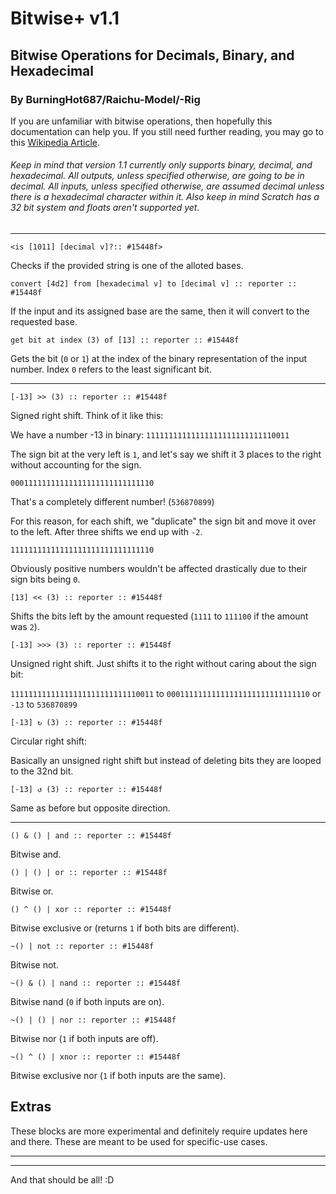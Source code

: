 # Bitwise+ v1.1
## Bitwise Operations for Decimals, Binary, and Hexadecimal
### By BurningHot687/Raichu-Model/-Rig

If you are unfamiliar with bitwise operations, then hopefully this documentation can help you. If you still need further reading, you may go to this [Wikipedia Article](https://en.wikipedia.org/wiki/Bitwise_operation).

###### Keep in mind that version 1.1 currently only supports binary, decimal, and hexadecimal. All outputs, unless specified otherwise, are going to be in decimal. All inputs, unless specified otherwise, are assumed decimal unless there is a hexadecimal character within it. Also keep in mind Scratch has a 32 bit system and floats aren't supported yet.

---

```scratch
<is [1011] [decimal v]?:: #15448f>
```

Checks if the provided string is one of the alloted bases.

```scratch
convert [4d2] from [hexadecimal v] to [decimal v] :: reporter :: #15448f
```

If the input and its assigned base are the same, then it will convert to the requested base.

```scratch
get bit at index (3) of [13] :: reporter :: #15448f
```

Gets the bit (`0` or `1`) at the index of the binary representation of the input number. Index `0` refers to the least significant bit.

---

```scratch
[-13] >> (3) :: reporter :: #15448f
```

Signed right shift. Think of it like this:

We have a number -13 in binary:
`11111111111111111111111111110011`

The sign bit at the very left is `1`, and let's say we shift it 3 places to the right without accounting for the sign.

`00011111111111111111111111111110`

That's a completely different number! (`536870899`)

For this reason, for each shift, we "duplicate" the sign bit and move it over to the left. After three shifts we end up with `-2`.

`11111111111111111111111111111110`

Obviously positive numbers wouldn't be affected drastically due to their sign bits being `0`.

```scratch
[13] << (3) :: reporter :: #15448f
```

Shifts the bits left by the amount requested (`1111` to `111100` if the amount was `2`).

```scratch
[-13] >>> (3) :: reporter :: #15448f
```

Unsigned right shift. Just shifts it to the right without caring about the sign bit:

`11111111111111111111111111110011` to `00011111111111111111111111111110` or `-13` to `536870899`

```scratch
[-13] ↻ (3) :: reporter :: #15448f
```

Circular right shift: 

Basically an unsigned right shift but instead of deleting bits they are looped to the 32nd bit.

```scratch
[-13] ↺ (3) :: reporter :: #15448f
```

Same as before but opposite direction.

---

```scratch
() & () | and :: reporter :: #15448f
```

Bitwise and.

```scratch
() | () | or :: reporter :: #15448f
```

Bitwise or.

```scratch
() ^ () | xor :: reporter :: #15448f
```

Bitwise exclusive or (returns `1` if both bits are different).

```scratch
~() | not :: reporter :: #15448f
```

Bitwise not.

```scratch
~() & () | nand :: reporter :: #15448f
```

Bitwise nand (`0` if both inputs are on).

```scratch
~() | () | nor :: reporter :: #15448f
```

Bitwise nor (`1` if both inputs are off).

```scratch
~() ^ () | xnor :: reporter :: #15448f
```

Bitwise exclusive nor (`1` if both inputs are the same).

## Extras

These blocks are more experimental and definitely require updates here and there. These are meant to be used for specific-use cases.

---

---



And that should be all! :D

